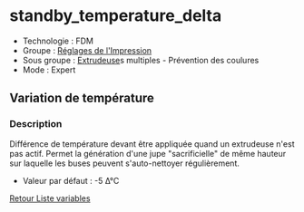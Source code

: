 # standby_temperature_delta

* Technologie : FDM 
* Groupe : [Réglages de l'Impression](../print_settings/print_settings.md)
* Sous groupe : [Extrudeuse](../printer_settings/printer_settings.md#extrudeuse)s multiples - Prévention des coulures
* Mode : Expert

## Variation de température

### Description

Différence de température devant être appliquée quand un extrudeuse n'est pas actif.
Permet la génération d'une jupe \"sacrificielle\" de même hauteur sur laquelle les buses peuvent s'auto-nettoyer régulièrement.

* Valeur par défaut : -5 ∆°C

[Retour Liste variables](variable_list.md)